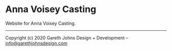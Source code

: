 # Anna Voisey Casting

Website for Anna Voisey Casting.
* * *

Copyright (c) 2020 Gareth Johns Design + Development – info@garethjohnsdesign.com